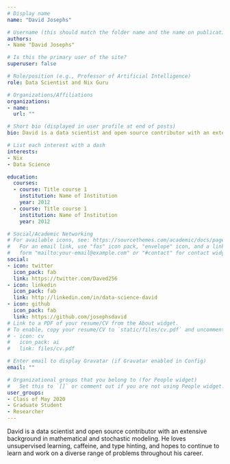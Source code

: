 ```yaml
---
# Display name
name: "David Josephs"

# Username (this should match the folder name and the name on publications)
authors:
- Name "David Josephs"

# Is this the primary user of the site?
superuser: false

# Role/position (e.g., Professor of Artificial Intelligence)
role: Data Scientist and Nix Guru

# Organizations/Affiliations
organizations:
- name: 
  url: ""

# Short bio (displayed in user profile at end of posts)
bio: David is a data scientist and open source contributor with an extensive background in mathematical and stochastic modeling. He loves unsupervised learning, caffeine, and type hinting, and hopes to continue to learn and work on a diverse range of problems throughout his career.

# List each interest with a dash
interests:
- Nix
- Data Science

education:
  courses:
  - course: Title course 1
    institution: Name of Institution
    year: 2012
  - course: Title course 1
    institution: Name of Institution
    year: 2012

# Social/Academic Networking
# For available icons, see: https://sourcethemes.com/academic/docs/page-builder/#icons
#   For an email link, use "fas" icon pack, "envelope" icon, and a link in the
#   form "mailto:your-email@example.com" or "#contact" for contact widget.
social:
- icon: twitter
  icon_pack: fab
  link: https://twitter.com/Daved256
- icon: linkedin
  icon_pack: fab
  link: http://linkedin.com/in/data-science-david
- icon: github
  icon_pack: fab
  link: https://github.com/josephsdavid
# Link to a PDF of your resume/CV from the About widget.
# To enable, copy your resume/CV to `static/files/cv.pdf` and uncomment the lines below.
# - icon: cv
#   icon_pack: ai
#   link: files/cv.pdf

# Enter email to display Gravatar (if Gravatar enabled in Config)
email: ""

# Organizational groups that you belong to (for People widget)
#   Set this to `[]` or comment out if you are not using People widget.
user_groups:
- Class of May 2020
- Graduate Student
- Researcher
---
```


David is a data scientist and open source contributor with an extensive background in mathematical and stochastic modeling. He loves unsupervised learning, caffeine, and type hinting, and hopes to continue to learn and work on a diverse range of problems throughout his career.
